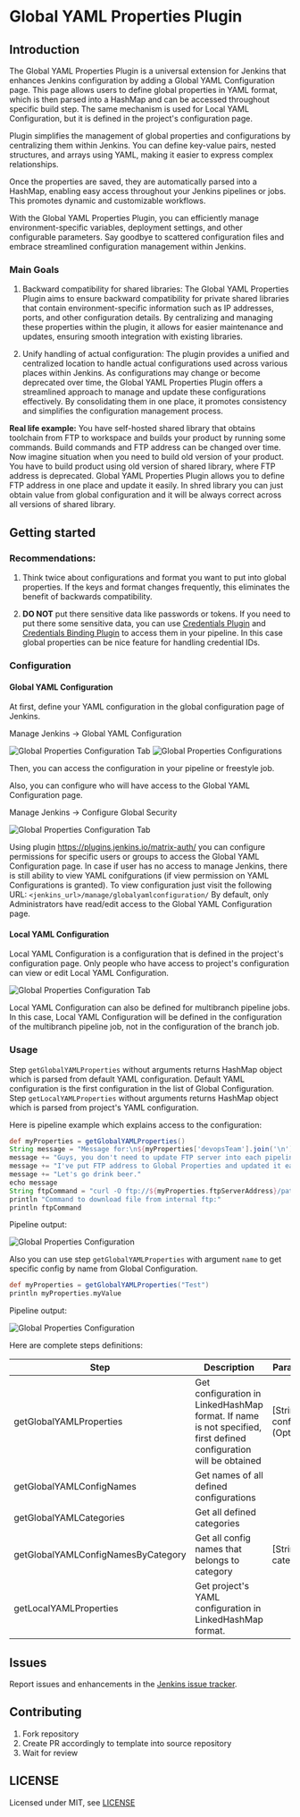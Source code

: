 # Global YAML Properties Plugin

## Introduction

The Global YAML Properties Plugin is a universal extension for Jenkins that enhances Jenkins configuration by adding a Global YAML Configuration page.
This page allows users to define global properties in YAML format, which is then parsed into a HashMap and can be accessed throughout specific build step.
The same mechanism is used for Local YAML Configuration, but it is defined in the project's configuration page.

Plugin simplifies the management of global properties and configurations by centralizing them within Jenkins. You can define key-value pairs, nested structures, and arrays using YAML, making it easier to express complex relationships.

Once the properties are saved, they are automatically parsed into a HashMap, enabling easy access throughout your Jenkins pipelines or jobs. This promotes dynamic and customizable workflows.

With the Global YAML Properties Plugin, you can efficiently manage environment-specific variables, deployment settings, and other configurable parameters. Say goodbye to scattered configuration files and embrace streamlined configuration management within Jenkins.

### Main Goals

1. Backward compatibility for shared libraries: The Global YAML Properties Plugin aims to ensure backward compatibility for private shared libraries that contain environment-specific information such as IP addresses, ports, and other configuration details. 
By centralizing and managing these properties within the plugin, it allows for easier maintenance and updates, ensuring smooth integration with existing libraries.

2. Unify handling of actual configuration: The plugin provides a unified and centralized location to handle actual configurations used across various places within Jenkins. As configurations may change or become deprecated over time, the Global YAML Properties Plugin offers a streamlined approach to manage and update these configurations effectively. By consolidating them in one place, it promotes consistency and simplifies the configuration management process.

**Real life example:** You have self-hosted shared library that obtains toolchain from FTP to workspace and builds your product by running some commands.
Build commands and FTP address can be changed over time. Now imagine situation when you need to build old version of your product.
You have to build product using old version of shared library, where FTP address is deprecated.
Global YAML Properties Plugin allows you to define FTP address in one place and update it easily. In shred library you can just obtain value from global configuration and it will be always correct across all versions of shared library.

## Getting started
### Recommendations:
1. Think twice about configurations and format you want to put into global properties.
   If the keys and format changes frequently, this eliminates the benefit of backwards compatibility.

2. **DO NOT** put there sensitive data like passwords or tokens.
   If you need to put there some sensitive data, you can use [Credentials Plugin](https://plugins.jenkins.io/credentials/) and [Credentials Binding Plugin](https://plugins.jenkins.io/credentials-binding/) to access them in your pipeline.
   In this case global properties can be nice feature for handling credential IDs.

### Configuration

#### Global YAML Configuration

At first, define your YAML configuration in the global configuration page of Jenkins.

 Manage Jenkins -> Global YAML Configuration

![Global Properties Configuration Tab](docs/images/config_tab.png)
![Global Properties Configurations](docs/images/configuration_example.png)

Then, you can access the configuration in your pipeline or freestyle job.

Also, you can configure who will have access to the Global YAML Configuration page.

 Manage Jenkins -> Configure Global Security

![Global Properties Configuration Tab](docs/images/matrix_based_permissions.png)

Using plugin https://plugins.jenkins.io/matrix-auth/ you can configure permissions for specific users or groups to access the Global YAML Configuration page.
In case if user has no access to manage Jenkins, there is still ability to view YAML conifgurations (if view permission on YAML Configurations is granted).
To view configuration just visit the following URL: `<jenkins_url>/manage/globalyamlconfiguration/`
By default, only Administrators have read/edit access to the Global YAML Configuration page.

#### Local YAML Configuration

Local YAML Configuration is a configuration that is defined in the project's configuration page. Only people
who have access to project's configuration can view or edit Local YAML Configuration.

![Global Properties Configuration Tab](docs/images/local_yaml_configuration.png)

Local YAML Configuration can also be defined for multibranch pipeline jobs. In this case, Local YAML Configuration
will be defined in the configuration of the multibranch pipeline job, not in the configuration of the branch job.

### Usage

Step `getGlobalYAMLProperties` without arguments returns HashMap object which is parsed from default YAML configuration.
Default YAML configuration is the first configuration in the list of Global Configuration.
Step `getLocalYAMLProperties` without arguments returns HashMap object which is parsed from project's YAML configuration.

Here is pipeline example which explains access to the configuration:
```groovy
def myProperties = getGlobalYAMLProperties()
String message = "Message for:\n${myProperties['devopsTeam'].join('\n')}\n"
message += "Guys, you don't need to update FTP server into each pipeline separately,\n"
message += "I've put FTP address to Global Properties and updated it easily in one place.\n"
message += "Let's go drink beer."
echo message
String ftpCommand = "curl -O ftp://${myProperties.ftpServerAddress}/path/to/file"
println "Command to download file from internal ftp:"
println ftpCommand
```
Pipeline output:

![Global Properties Configuration](docs/images/output_example.png)

Also you can use step `getGlobalYAMLProperties` with argument `name` to get specific config by name from Global Configuration.
```groovy
def myProperties = getGlobalYAMLProperties("Test")
println myProperties.myValue
```
Pipeline output:

![Global Properties Configuration](docs/images/output_specific_config_example.png)

Here are complete steps definitions:

| Step                               | Description                                                                                                       | Parameters                     |
|------------------------------------|-------------------------------------------------------------------------------------------------------------------|--------------------------------|
| getGlobalYAMLProperties            | Get configuration in LinkedHashMap format. If name is not specified, first defined configuration will be obtained | [String] configName (Optional) |
| getGlobalYAMLConfigNames           | Get names of all defined configurations                                                                           |                                |
| getGlobalYAMLCategories            | Get all defined categories                                                                                        |                                |
| getGlobalYAMLConfigNamesByCategory | Get all config names that belongs to category                                                                     | [String] category              |
| getLocalYAMLProperties             | Get project's YAML configuration in LinkedHashMap format.                                                         |                                |

## Issues

Report issues and enhancements in the [Jenkins issue tracker](https://issues.jenkins-ci.org/).

## Contributing

1. Fork repository
2. Create PR accordingly to template into source repository
3. Wait for review

## LICENSE

Licensed under MIT, see [LICENSE](LICENSE.md)

